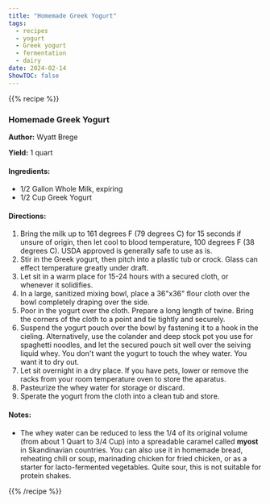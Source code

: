 ```yaml
---
title: "Homemade Greek Yogurt"
tags: 
  - recipes
  - yogurt
  - Greek yogurt
  - fermentation
  - dairy
date: 2024-02-14
ShowTOC: false
---
```


{{% recipe %}}

### Homemade Greek Yogurt

**Author:** Wyatt Brege  

**Yield:** 1 quart

#### Ingredients:

- 1/2 Gallon Whole Milk, expiring
- 1/2 Cup Greek Yogurt

#### Directions:

1. Bring the milk up to 161 degrees F (79 degrees C) for 15 seconds if unsure of origin, then let cool to blood temperature, 100 degrees F (38 degrees C). USDA approved is generally safe to use as is.
2. Stir in the Greek yogurt, then pitch into a plastic tub or crock.  Glass can effect temperature greatly under draft.
3. Let sit in a warm place for 15-24 hours with a secured cloth, or whenever it solidifies.
4. In a large, sanitized mixing bowl, place a 36"x36" flour cloth over the bowl completely draping over the side. 
5. Poor in the yogurt over the cloth.  Prepare a long length of twine.  Bring the corners of the cloth to a point and tie tightly and securely.  
6. Suspend the yogurt pouch over the bowl by fastening it to a hook in the cieling.  Alternatively, use the colander and deep stock pot you use for spaghetti noodles, and let the secured pouch sit well over the seiving liquid whey.  You don't want the yogurt to touch the whey water.  You want it to dry out.
7. Let sit overnight in a dry place.  If you have pets, lower or remove the racks from your room temperature oven to store the aparatus.
8. Pasteurize the whey water for storage or discard.
9. Sperate the yogurt from the cloth into a clean tub and store.

#### Notes:

- The whey water can be reduced to less the 1/4 of its original volume (from about 1 Quart to 3/4 Cup) into a spreadable caramel called **myost** in Skandinavian countries.  You can also use it in homemade bread, reheating chili or soup, marinading chicken for fried chicken, or as a starter for lacto-fermented vegetables.  Quite sour, this is not suitable for protein shakes.



{{% /recipe %}}

